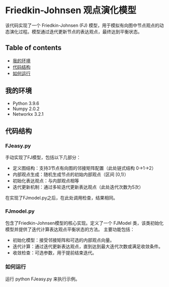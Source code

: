 # Friedkin-Johnsen 观点演化模型
该代码实现了一个 Friedkin-Johnsen (FJ) 模型，用于模拟有向图中节点观点的动态演化过程。模型通过迭代更新节点的表达观点，最终达到平衡状态。

## Table of contents

* [我的环境](#我的环境)
* [代码结构](#代码结构)
* [如何运行](#如何运行)

## 我的环境

* Python 3.9.6
* Numpy 2.0.2
* Networkx 3.2.1


## 代码结构
### FJeasy.py
手动实现了FJ模型，包括以下几部分：
* 定义图结构：支持3节点有向图的邻接矩阵配置（此处链式结构 0→1→2）
* 内部观点生成：随机生成节点的初始内部观点（区间 [0,1)）
* 初始化表达观点：与内部观点相等
* 迭代更新机制：通过多轮迭代更新表达观点（此处迭代次数为5次）  

在实现了FJmodel.py之后，在此处调用检查，结果相同。

### FJmodel.py
包含了Friedkin-Johnsen模型的核心实现。定义了一个 FJModel 类，该类初始化模型并提供了迭代计算表达观点平衡状态的方法。 主要功能包括：
* 初始化模型：接受邻接矩阵和可选的内部观点向量。
* 迭代计算：通过迭代更新表达观点，直到达到最大迭代次数或满足收敛条件。
* 收敛检查：可选参数，用于提前结束迭代。

### 如何运行
运行 python FJeasy.py 来执行示例。